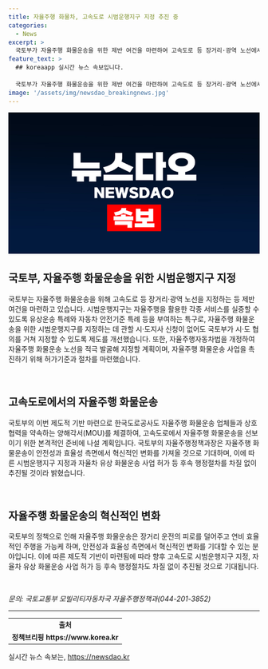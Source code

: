 ```yaml
---
title: 자율주행 화물차, 고속도로 시범운행지구 지정 추진 중
categories:
  - News
excerpt: >
  국토부가 자율주행 화물운송을 위한 제반 여건을 마련하여 고속도로 등 장거리·광역 노선에서의 시범운행을 추진하고, 허가기준 마련과 세부기준 마련 등을 통해 업계의 불확실성을 해소하고 있다. 또한, 한국도로공사도 자율주행 화물운송 업체들과의 협력을 위한 MOU를 체결하여 자율주행 화물운송 선보임에 나설 계획이다. 국토부는 자율주행 화물운송이 안전성과 효율성을 향상시키는 혁신적인 분야라면서, 향후 시범운행지구 지정과 허가 등 후속 절차도 차질 없이 추진할 것이라고 밝혔다.
feature_text: >
  ## koreaapp 실시간 뉴스 속보입니다.

  국토부가 자율주행 화물운송을 위한 제반 여건을 마련하여 고속도로 등 장거리·광역 노선에서의 시범운행을 추진하고, 허가기준 마련과 세부기준 마련 등을 통해 업계의 불확실성을 해소하고 있다. 또한, 한국도로공사도 자율주행 화물운송 업체들과의 협력을 위한 MOU를 체결하여 자율주행 화물운송 선보임에 나설 계획이다. 국토부는 자율주행 화물운송이 안전성과 효율성을 향상시키는 혁신적인 분야라면서, 향후 시범운행지구 지정과 허가 등 후속 절차도 차질 없이 추진할 것이라고 밝혔다.
image: '/assets/img/newsdao_breakingnews.jpg'
---
```


<p><img src="/assets/img/newsdao_breakingnews.jpg" alt="koreaapp 속보" /></p>

<h2 data-ke-size="size26">국토부, 자율주행 화물운송을 위한 시범운행지구 지정</h2>

<p>국토부는 자율주행 화물운송을 위해 고속도로 등 장거리·광역 노선을 지정하는 등 제반 여건을 마련하고 있습니다. 시범운행지구는 자율주행을 활용한 각종 서비스를 실증할 수 있도록 유상운송 특례와 자동차 안전기준 특례 등을 부여하는 특구로, 자율주행 화물운송을 위한 시범운행지구를 지정하는 데 관할 시·도지사 신청이 없어도 국토부가 시·도 협의를 거쳐 지정할 수 있도록 제도를 개선했습니다. 또한, 자율주행자동차법을 개정하여 자율주행 화물운송 노선을 적극 발굴해 지정할 계획이며, 자율주행 화물운송 사업을 촉진하기 위해 허가기준과 절차를 마련했습니다.</p>

<p data-ke-size="size16">&nbsp;</p>

<h2 data-ke-size="size26">고속도로에서의 자율주행 화물운송</h2>

<p>국토부의 이번 제도적 기반 마련으로 한국도로공사도 자율주행 화물운송 업체들과 상호 협력을 약속하는 양해각서(MOU)를 체결하여, 고속도로에서 자율주행 화물운송을 선보이기 위한 본격적인 준비에 나설 계획입니다. 국토부의 자율주행정책과장은 자율주행 화물운송이 안전성과 효율성 측면에서 혁신적인 변화를 가져올 것으로 기대하며, 이에 따른 시범운행지구 지정과 자율차 유상 화물운송 사업 허가 등 후속 행정절차를 차질 없이 추진될 것이라 밝혔습니다.</p>

<p data-ke-size="size16">&nbsp;</p>

<h2 data-ke-size="size26">자율주행 화물운송의 혁신적인 변화</h2>

<p>국토부의 정책으로 인해 자율주행 화물운송은 장거리 운전의 피로를 덜어주고 연비 효율적인 주행을 가능케 하며, 안전성과 효율성 측면에서 혁신적인 변화를 기대할 수 있는 분야입니다. 이에 따른 제도적 기반이 마련됨에 따라 향후 고속도로 시범운행지구 지정, 자율차 유상 화물운송 사업 허가 등 후속 행정절차도 차질 없이 추진될 것으로 기대됩니다.</p>

<p data-ke-size="size16">&nbsp;</p>

<p><i>문의: 국토교통부 모빌리티자동차국 자율주행정책과(044-201-3852)</i></p>

<hr>

<table>
<tbody>
<tr>
<td style="text-align: center; height: 17px;"><b>출처</b></td>
</tr>
<tr>
<td style="text-align: center; height: 17px;"><b>정책브리핑 https://www.korea.kr</b></td>
</tr>
</tbody>
</table>
실시간 뉴스 속보는, <a href="https://newsdao.kr" rel="dofollow">https://newsdao.kr</a>


